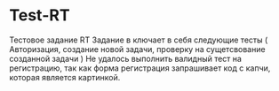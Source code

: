 # Test-RT
Тестовое задание RT
Задание в ключает в себя следующие тесты ( Авторизация, создание новой задачи, проверку на сущетсвование созданной задачи ) 
Не удалось выполнить валидный тест на регистрацию, так как форма регистрация запрашивает код с капчи, которая является картинкой.

